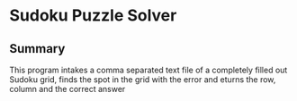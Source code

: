 # Sudoku Puzzle Solver
## Summary
This program intakes a comma separated text file of a completely filled out Sudoku grid, finds the spot in the grid with the error and eturns the row, column and the correct answer
